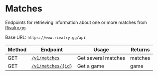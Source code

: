 # Matches
Endpoints for retrieving information about one or more matches from [Rivalry.gg](https://www.rivalry.gg/)

Base URL: `https://www.rivalry.gg/api`

Method | Endpoint | Usage | Returns
--- | --- | --- | ---
GET | [`/v1/matches`](Index.md) | Get several matches | matches
GET | [`/v1/matches/{id}`](Show.md) | Get a game | game
